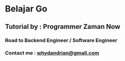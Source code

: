 # Belajar Go

## Tutorial by : Programmer Zaman Now



### Road to Backend Engineer / Software Engineer
### Contact me : whydandrian@gmail.com